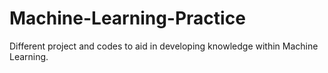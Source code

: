 # Machine-Learning-Practice
Different project and codes to aid in developing knowledge within Machine Learning.

